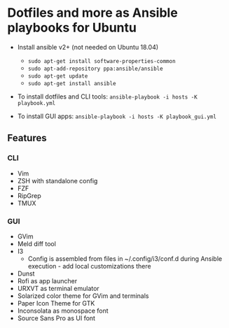# Dotfiles and more as Ansible playbooks for Ubuntu

- Install ansible v2+ (not needed on Ubuntu 18.04)
  - `sudo apt-get install software-properties-common`
  - `sudo apt-add-repository ppa:ansible/ansible`
  - `sudo apt-get update`
  - `sudo apt-get install ansible`

- To install dotfiles and CLI tools: `ansible-playbook -i hosts -K playbook.yml`
- To install GUI apps: `ansible-playbook -i hosts -K playbook_gui.yml`

## Features
### CLI
- Vim
- ZSH with standalone config
- FZF
- RipGrep
- TMUX

### GUI
- GVim
- Meld diff tool
- I3
  - Config is assembled from files in ~/.config/i3/conf.d during Ansible
    execution - add local customizations there
- Dunst
- Rofi as app launcher
- URXVT as terminal emulator
- Solarized color theme for GVim and terminals
- Paper Icon Theme for GTK
- Inconsolata as monospace font
- Source Sans Pro as UI font

